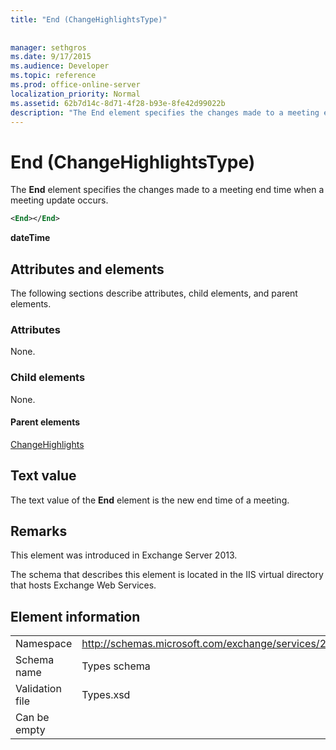 ```yaml
---
title: "End (ChangeHighlightsType)"
 
 
manager: sethgros
ms.date: 9/17/2015
ms.audience: Developer
ms.topic: reference
ms.prod: office-online-server
localization_priority: Normal
ms.assetid: 62b7d14c-8d71-4f28-b93e-8fe42d99022b
description: "The End element specifies the changes made to a meeting end time when a meeting update occurs."
---
```


# End (ChangeHighlightsType)

The **End** element specifies the changes made to a meeting end time when a meeting update occurs. 
  
```XML
<End></End>
```

 **dateTime**
## Attributes and elements

The following sections describe attributes, child elements, and parent elements.
  
### Attributes

None.
  
### Child elements

None.
  
#### Parent elements

[ChangeHighlights](changehighlights.md)
  
## Text value

The text value of the **End** element is the new end time of a meeting. 
  
## Remarks

This element was introduced in Exchange Server 2013.
  
The schema that describes this element is located in the IIS virtual directory that hosts Exchange Web Services.
  
## Element information

|||
|:-----|:-----|
|Namespace  <br/> |http://schemas.microsoft.com/exchange/services/2006/types  <br/> |
|Schema name  <br/> |Types schema  <br/> |
|Validation file  <br/> |Types.xsd  <br/> |
|Can be empty  <br/> ||
   

